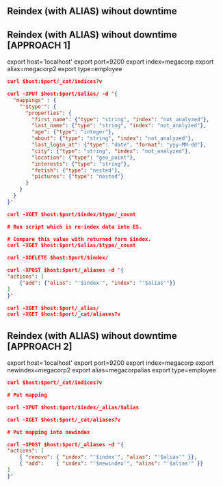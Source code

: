 Reindex (with ALIAS) wihout downtime
-

## Reindex (with ALIAS) wihout downtime [APPROACH 1]

export host='localhost'
export port=9200
export index=megacorp
export alias=megacorp2
export type=employee

````json
curl $host:$port/_cat/indices?v

curl -XPUT $host:$port/$alias/ -d '{
  "mappings" : {
    "'$type'": {
      "properties": {
        "first_name": {"type": "string", "index": "not_analyzed"},
        "last_name": {"type": "string", "index": "not_analyzed"},
        "age": {"type": "integer"},
        "about": {"type": "string", "index": "not_analyzed"},
        "last_login_at": {"type": "date", "format": "yyy-MM-dd"},
        "city": {"type": "string", "index": "not_analyzed"},
        "location": {"type": "geo_point"},
        "interests": {"type": "string"},
        "fetish": {"type": "nested"},
        "pictures": {"type": "nested"}
      }
    }
  }
}'

curl -XGET $host:$port/$index/$type/_count

# Run script which is re-index data into ES.

# Compare this value with returned form $index.
curl -XGET $host:$port/$alias/$type/_count

curl -XDELETE $host:$port/$index/

curl -XPOST $host:$port/_aliases -d '{
"actions": [
    {"add": {"alias": "'$index'", "index": "'$alias'"}}
]
}'

curl -XGET $host:$port/_alias/
curl -XGET $host:$port/_cat/aliases?v
````

## Reindex (with ALIAS) wihout downtime [APPROACH 2]

export host='localhost'
export port=9200
export index=megacorp
export newindex=megacorp2
export alias=megacorpalias
export type=employee

````json
curl $host:$port/_cat/indices?v

# Put mapping

curl -XPUT $host:$port/$index/_alias/$alias

curl -XGET $host:$port/_cat/aliases?v

# Put mapping into newindex

curl -XPOST $host:$port/_aliases -d '{
"actions": [
    { "remove": { "index": "'$index'", "alias": "'$alias'" }},
    { "add":    { "index": "'$newindex'", "alias": "'$alias'" }}
]
}'
````
